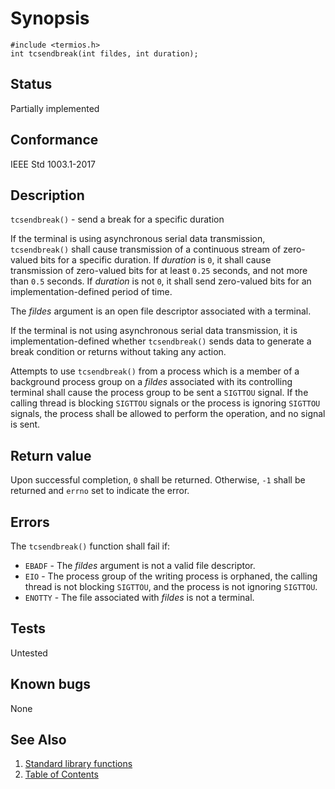 <!-- Documentation template to fill -->
# Synopsis 

`#include <termios.h>`</br>
`int tcsendbreak(int fildes, int duration);`

## Status

Partially implemented

## Conformance

IEEE Std 1003.1-2017 

## Description 

`tcsendbreak()` - send a break for a specific duration

If the terminal is using asynchronous serial data transmission, `tcsendbreak()` shall cause transmission of a continuous stream of zero-valued bits for a specific duration. If _duration_ is `0`, it shall cause transmission of zero-valued bits for at least `0.25` seconds, and not more than `0.5` seconds. If _duration_ is not `0`, it shall send zero-valued bits for an implementation-defined period of time.

The _fildes_ argument is an open file descriptor associated with a terminal.

If the terminal is not using asynchronous serial data transmission, it is implementation-defined whether `tcsendbreak()` sends data to generate a break condition or returns without taking any action.

Attempts to use `tcsendbreak()` from a process which is a member of a background process group on a _fildes_ associated with its controlling terminal shall cause the process group to be sent a `SIGTTOU` signal. If the calling thread is blocking `SIGTTOU` signals or the process is ignoring `SIGTTOU` signals, the process shall be allowed to perform the operation, and no signal is sent.

## Return value

Upon successful completion, `0` shall be returned. Otherwise, `-1` shall be returned and `errno` set to indicate the error.

## Errors

The `tcsendbreak()` function shall fail if:

* `EBADF` - The _fildes_ argument is not a valid file descriptor.
* `EIO` - The process group of the writing process is orphaned, the calling thread is not blocking `SIGTTOU`, and the process is not ignoring `SIGTTOU`.
* `ENOTTY` - The file associated with _fildes_ is not a terminal.

<!-- #MUST_BE: function by default shall be untested, when tested there should be a link to test location and test command for ia32 test runner  -->
## Tests

Untested 

<!-- #MUST_BE: check for pending issues in  -->
## Known bugs 

None

## See Also

1. [Standard library functions](../README.md)
2. [Table of Contents](../../../README.md)